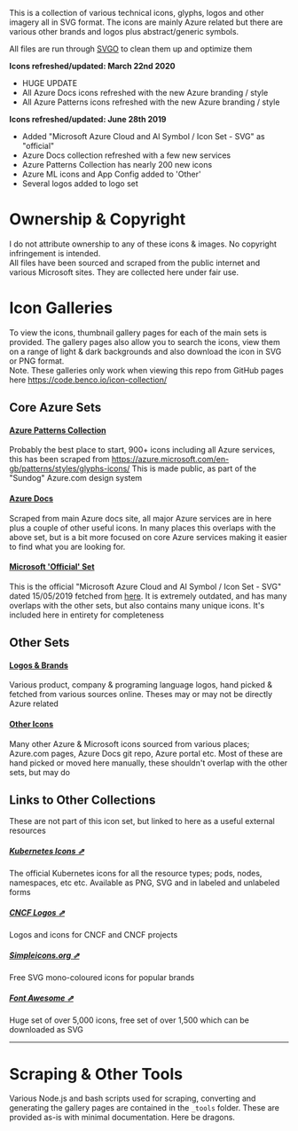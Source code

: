 This is a collection of various technical icons, glyphs, logos and other imagery all in SVG format. The icons are mainly Azure related but there are various other brands and logos plus abstract/generic symbols.

All files are run through [SVGO](https://github.com/svg/svgo) to clean them up and optimize them 

**Icons refreshed/updated: March 22nd 2020**

- HUGE UPDATE
- All Azure Docs icons refreshed with the new Azure branding / style
- All Azure Patterns icons refreshed with the new Azure branding / style

**Icons refreshed/updated: June 28th 2019**

- Added "Microsoft Azure Cloud and AI Symbol / Icon Set - SVG" as "official"
- Azure Docs collection refreshed with a few new services
- Azure Patterns Collection has nearly 200 new icons
- Azure ML icons and App Config added to 'Other'
- Several logos added to logo set


# Ownership & Copyright
I do not attribute ownership to any of these icons & images. No copyright infringement is intended.  
All files have been sourced and scraped from the public internet and various Microsoft sites. They are collected here under fair use. 


# Icon Galleries
To view the icons, thumbnail gallery pages for each of the main sets is provided. The gallery pages also allow you to search the icons, view them on a range of light & dark backgrounds and also download the icon in SVG or PNG format.  
Note. These galleries only work when viewing this repo from GitHub pages here https://code.benco.io/icon-collection/

## Core Azure Sets

#### [Azure Patterns Collection](azure-patterns)
Probably the best place to start, 900+ icons including all Azure services, this has been scraped from https://azure.microsoft.com/en-gb/patterns/styles/glyphs-icons/ This is made public, as part of the "Sundog" Azure.com design system

#### [Azure Docs](azure-docs)
Scraped from main Azure docs site, all major Azure services are in here plus a couple of other useful icons. In many places this overlaps with the above set, but is a bit more focused on core Azure services making it easier to find what you are looking for.

#### [Microsoft 'Official' Set](official)
This is the official "Microsoft Azure Cloud and AI Symbol / Icon Set - SVG" dated 15/05/2019 fetched from [here](https://www.microsoft.com/en-gb/download/details.aspx?id=41937). It is extremely outdated, and has many overlaps with the other sets, but also contains many unique icons. It's included here in entirety for completeness


## Other Sets

#### [Logos & Brands](logos)
Various product, company & programing language logos, hand picked & fetched from various sources online. Theses may or may not be directly Azure related

#### [Other Icons](other)
Many other Azure & Microsoft icons sourced from various places; Azure.com pages, Azure Docs git repo, Azure portal etc. Most of these are hand picked or moved here manually, these shouldn't overlap with the other sets, but may do

## Links to Other Collections
These are not part of this icon set, but linked to here as a useful external resources 

##### [Kubernetes Icons ⇗](https://github.com/kubernetes/community/tree/master/icons)
The official Kubernetes icons for all the resource types; pods, nodes, namespaces, etc etc. Available as PNG, SVG and in labeled and unlabeled forms

##### [CNCF Logos ⇗](https://github.com/cncf/artwork)
Logos and icons for CNCF and CNCF projects

##### [Simpleicons.org ⇗](https://simpleicons.org/)
Free SVG mono-coloured icons for popular brands

##### [Font Awesome ⇗](https://fontawesome.com/icons?d=gallery&m=free)
Huge set of over 5,000 icons, free set of over 1,500 which can be downloaded as SVG


---

# Scraping & Other Tools
Various Node.js and bash scripts used for scraping, converting and generating the gallery pages are contained in the `_tools` folder. These are provided as-is with minimal documentation. Here be dragons.